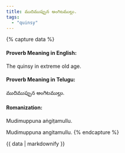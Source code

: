 ```yaml
---
title: ముదిముప్పున అంగిటముల్లు.
tags:
  - "quinsy"
---
```


{% capture data %}
#### Proverb Meaning in English:
The quinsy in extreme old age.

#### Proverb Meaning in Telugu:
ముదిముప్పున అంగిటముల్లు.

#### Romanization:
Mudimuppuna aṅgiṭamullu.

Mudimuppuna angitamullu.
{% endcapture %}

{{ data | markdownify }}

